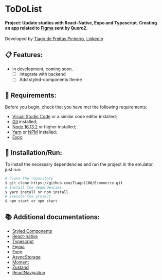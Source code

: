 # ToDoList
#### Project: Update studies with React-Native, Expo and Typescript. Creating an app related to [Figma](https://www.figma.com/file/Yvf3wQulvCaqiR7nC6jKlj/Teste-Mobile-PL?type=design&node-id=3125-9979&t=5jsoMeVIwDiNcBzB-0) sent by Quero2.

Developed by [Tiago de Freitas Pinheiro](https://github.com/Tiago1106), [Linkedin](https://www.linkedin.com/in/tiagofp00/)

## 📋 Features:

- In development, coming soon.
    - [ ] Integrate with backend
    - [ ] Add styled-components theme

## 📌 Requirements:

Before you begin, check that you have met the following requirements:
* [Visual Studio Code](https://code.visualstudio.com/) or a similar code editor installed;
* [Git](https://git-scm.com) installed;
* [Node 16.13.2](https://nodejs.org/en/download/) or higher installed;
* [Yarn](https://yarnpkg.com/) or [NPM](https://nodejs.org/en/download/) installed;
* [Expo](https://expo.dev/)

## 🚀 Installation/Run:

To install the necessary dependencies and run the project in the emulator, just run:

```bash
# Clone the repository
$ git clone https://github.com/Tiago1106/Ecommerce.git
# Install the dependencies
$ yarn install or npm install
# Execute the project
$ npm start or npm start
```

## 📚 Additional documentations:

- [Styled Components](https://styled-components.com/)
- [React-native](https://reactnative.dev/)
- [Typescript](https://www.typescriptlang.org/)
- [Figma](https://www.figma.com/)
- [Expo](https://expo.dev/)
- [AsyncStorage](https://reactnative.dev/docs/asyncstorage)
- [Moment](https://momentjs.com/)
- [Zustand](https://www.npmjs.com/package/zustand)
- [ReactNavigation](https://reactnavigation.org/)